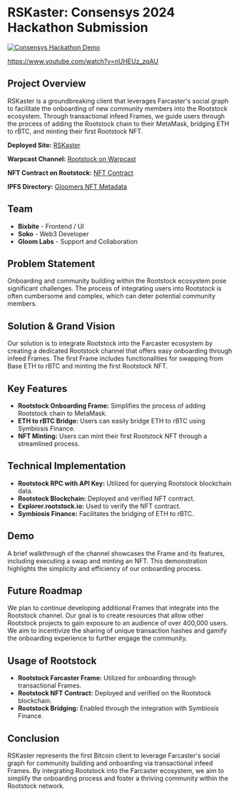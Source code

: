 # RSKaster: Consensys 2024 Hackathon Submission


[![Consensys Hackathon Demo](https://github.com/Gloom-Labs/rootstock-caster/assets/12901349/4117031d-dba9-4bbc-a016-8add86ba17e5)](https://www.youtube.com/watch?v=nUHEUz)

https://www.youtube.com/watch?v=nUHEUz_zqAU

## Project Overview

RSKaster is a groundbreaking client that leverages Farcaster's social graph to facilitate the onboarding of new community members into the Rootstock ecosystem. Through transactional infeed Frames, we guide users through the process of adding the Rootstock chain to their MetaMask, bridging ETH to rBTC, and minting their first Rootstock NFT.

**Deployed Site:** [RSKaster](https://rskaster.com)

**Warpcast Channel:** [Rootstock on Warpcast](https://warpcast.com/~/channel/rootstock)

**NFT Contract on Rootstock:** [NFT Contract](https://explorer.rootstock.io/address/0x984707ecfc5a24941161182b570225133698704d?__ctab=Code&__tab=balances)

**IPFS Directory:** [Gloomers NFT Metadata](https://bafybeib4eqv5pat72j7uejrerpnjfpaodc3xjh7oehbfdbrbd2mmko6k2e.ipfs.nftstorage.link/)

## Team

- **Bixbite** - Frontend / UI
- **Soko** - Web3 Developer
- **Gloom Labs** - Support and Collaboration

## Problem Statement

Onboarding and community building within the Rootstock ecosystem pose significant challenges. The process of integrating users into Rootstock is often cumbersome and complex, which can deter potential community members.

## Solution & Grand Vision

Our solution is to integrate Rootstock into the Farcaster ecosystem by creating a dedicated Rootstock channel that offers easy onboarding through infeed Frames. The first Frame includes functionalities for swapping from Base ETH to rBTC and minting the first Rootstock NFT.

## Key Features

- **Rootstock Onboarding Frame:** Simplifies the process of adding Rootstock chain to MetaMask.
- **ETH to rBTC Bridge:** Users can easily bridge ETH to rBTC using Symbiosis Finance.
- **NFT Minting:** Users can mint their first Rootstock NFT through a streamlined process.

## Technical Implementation

- **Rootstock RPC with API Key:** Utilized for querying Rootstock blockchain data.
- **Rootstock Blockchain:** Deployed and verified NFT contract.
- **Explorer.rootstock.io:** Used to verify the NFT contract.
- **Symbiosis Finance:** Facilitates the bridging of ETH to rBTC.

## Demo

A brief walkthrough of the channel showcases the Frame and its features, including executing a swap and minting an NFT. This demonstration highlights the simplicity and efficiency of our onboarding process.

## Future Roadmap

We plan to continue developing additional Frames that integrate into the Rootstock channel. Our goal is to create resources that allow other Rootstock projects to gain exposure to an audience of over 400,000 users. We aim to incentivize the sharing of unique transaction hashes and gamify the onboarding experience to further engage the community.

## Usage of Rootstock

- **Rootstock Farcaster Frame:** Utilized for onboarding through transactional Frames.
- **Rootstock NFT Contract:** Deployed and verified on the Rootstock blockchain.
- **Rootstock Bridging:** Enabled through the integration with Symbiosis Finance.

## Conclusion

RSKaster represents the first Bitcoin client to leverage Farcaster's social graph for community building and onboarding via transactional infeed Frames. By integrating Rootstock into the Farcaster ecosystem, we aim to simplify the onboarding process and foster a thriving community within the Rootstock network.
